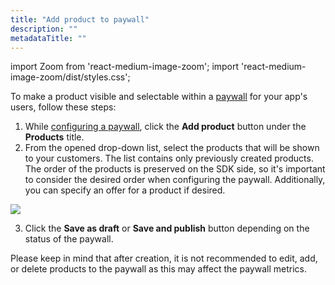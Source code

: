 ```yaml
---
title: "Add product to paywall"
description: ""
metadataTitle: ""
---
```


import Zoom from 'react-medium-image-zoom';
import 'react-medium-image-zoom/dist/styles.css';

To make a product visible and selectable within a [paywall](paywalls) for your app's users, follow these steps:

1. While [configuring a paywall](create-paywall), click the **Add product** button under the **Products** title.
2. From the opened drop-down list, select the products that will be shown to your customers. The list contains only previously created products. The order of the products is preserved on the SDK side, so it's important to consider the desired order when configuring the paywall. Additionally, you can specify an offer for a product if desired.


<Zoom>
  <img src={require('./img/0479b51-ad_product_to_paywall.png').default}
  style={{
    border: '1px solid #727272', /* border width and color */
    width: '700px', /* image width */
    display: 'block', /* for alignment */
    margin: '0 auto' /* center alignment */
  }}
/>
</Zoom>





3. Click the **Save as draft** or **Save and publish** button depending on the status of the paywall.

Please keep in mind that after creation, it is not recommended to edit, add, or delete products to the paywall as this may affect the paywall metrics.